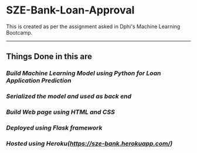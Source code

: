 # SZE-Bank-Loan-Approval

This is created as per the assignment asked in Dphi's Machine Learning Bootcamp.

---

## Things Done in this are



###         *Build Machine Learning Model using Python for Loan Application Prediction*
      
###         *Serialized the model and used as back end* 
      
###         *Build Web page using HTML and CSS*
      
###        *Deployed using Flask framework*
      
###         *Hosted using Heroku(https://sze-bank.herokuapp.com/)*
